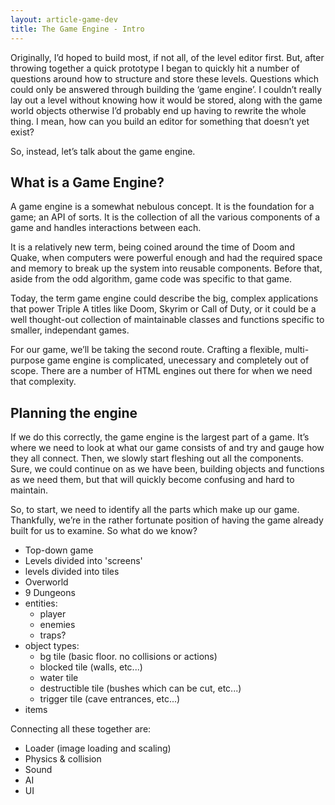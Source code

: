```yaml
---
layout: article-game-dev
title: The Game Engine - Intro
---
```


Originally, I’d hoped to build most, if not all, of the level editor first. But, after throwing together a quick prototype I began to quickly hit a number of questions around how to structure and store these levels. Questions which could only be answered through building the ‘game engine’. I couldn’t really lay out a level without knowing how it would be stored, along with the game world objects otherwise I’d probably end up having to rewrite the whole thing. I mean, how can you build an editor for something that doesn’t yet exist?

So, instead, let’s talk about the game engine.

## What is a Game Engine?

A game engine is a somewhat nebulous concept. It is the foundation for a game; an API of sorts. It is the collection of all the various components of a game and handles interactions between each.

It is a relatively new term, being coined around the time of Doom and Quake, when computers were powerful enough and had the required space and memory to break up the system into reusable components. Before that, aside from the odd algorithm, game code was specific to that game.

Today, the term game engine could describe the big, complex applications that power Triple A titles like Doom, Skyrim or Call of Duty, or it could be a well thought-out collection of maintainable classes and functions specific to smaller, independant games.

For our game, we’ll be taking the second route. Crafting a flexible, multi-purpose game engine is complicated, unecessary and completely out of scope. There are a number of HTML engines out there for when we need that complexity.

## Planning the engine

If we do this correctly, the game engine is the largest part of a game. It’s where we need to look at what our game consists of and try and gauge how they all connect. Then, we slowly start fleshing out all the components. Sure, we could continue on as we have been, building objects and functions as we need them, but that will quickly become confusing and hard to maintain.

So, to start, we need to identify all the parts which make up our game. Thankfully, we’re in the rather fortunate position of having the game already built for us to examine. So what do we know?

- Top-down game
- Levels divided into 'screens'
- levels divided into tiles
- Overworld
- 9 Dungeons
- entities:
    - player
    - enemies
    - traps?
- object types:
    - bg tile (basic floor. no collisions or actions)
    - blocked tile (walls, etc...)
    - water tile
    - destructible tile (bushes which can be cut, etc...)
    - trigger tile (cave entrances, etc...)
- items

Connecting all these together are:

- Loader (image loading and scaling)
- Physics & collision
- Sound
- AI
- UI

